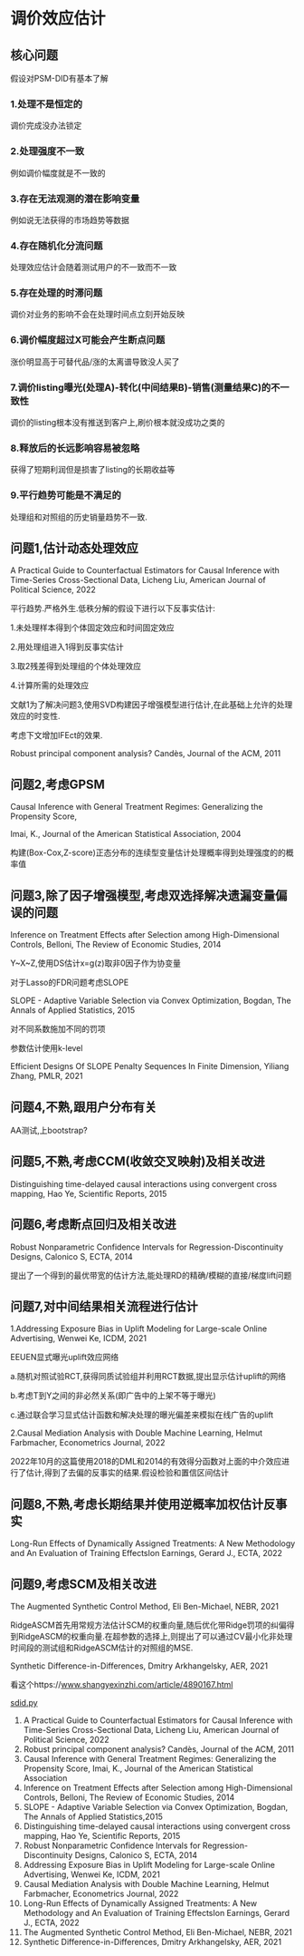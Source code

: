 # 调价效应估计

## 核心问题

假设对PSM-DID有基本了解

### 1.处理不是恒定的

调价完成没办法锁定

### 2.处理强度不一致

例如调价幅度就是不一致的

### 3.存在无法观测的潜在影响变量

例如说无法获得的市场趋势等数据

### 4.存在随机化分流问题

处理效应估计会随着测试用户的不一致而不一致

### 5.存在处理的时滞问题

调价对业务的影响不会在处理时间点立刻开始反映

### 6.调价幅度超过X可能会产生断点问题

涨价明显高于可替代品/涨的太离谱导致没人买了

### 7.调价listing曝光(处理A)-转化(中间结果B)-销售(测量结果C)的不一致性

调价的listing根本没有推送到客户上,刷价根本就没成功之类的

### 8.释放后的长远影响容易被忽略

获得了短期利润但是损害了listing的长期收益等

### 9.平行趋势可能是不满足的

处理组和对照组的历史销量趋势不一致.

## 问题1,估计动态处理效应

A Practical Guide to Counterfactual Estimators for Causal Inference with Time-Series Cross-Sectional Data, Licheng Liu, American Journal of Political Science, 2022

平行趋势.严格外生.低秩分解的假设下进行以下反事实估计:

1.未处理样本得到个体固定效应和时间固定效应

2.用处理组进入1得到反事实估计

3.取2残差得到处理组的个体处理效应

4.计算所需的处理效应

文献1为了解决问题3,使用SVD构建因子增强模型进行估计,在此基础上允许的处理效应的时变性.

考虑下文增加IFEct的效果.

Robust principal component analysis? Candès, Journal of the ACM, 2011

## 问题2,考虑GPSM

Causal Inference with General Treatment Regimes: Generalizing the Propensity Score,

Imai, K., Journal of the American Statistical Association, 2004

构建(Box-Cox,Z-score)正态分布的连续型变量估计处理概率得到处理强度的的概率值

## 问题3,除了因子增强模型,考虑双选择解决遗漏变量偏误的问题

Inference on Treatment Effects after Selection among High-Dimensional Controls, Belloni, The Review of Economic Studies, 2014

Y~X~Z,使用DS估计x=g(z)取非0因子作为协变量

对于Lasso的FDR问题考虑SLOPE

SLOPE - Adaptive Variable Selection via Convex Optimization, Bogdan, The Annals of Applied Statistics, 2015

对不同系数施加不同的罚项

参数估计使用k-level

Efficient Designs Of SLOPE Penalty Sequences In Finite Dimension, Yiliang Zhang, PMLR, 2021

## 问题4,不熟,跟用户分布有关

AA测试,上bootstrap?

## 问题5,不熟,考虑CCM(收敛交叉映射)及相关改进

Distinguishing time-delayed causal interactions using convergent cross mapping, Hao Ye, Scientific Reports, 2015

## 问题6,考虑断点回归及相关改进

Robust Nonparametric Confidence Intervals for Regression-Discontinuity Designs, Calonico S, ECTA, 2014

提出了一个得到的最优带宽的估计方法,能处理RD的精确/模糊的直接/梯度lift问题

## 问题7,对中间结果相关流程进行估计

1.Addressing Exposure Bias in Uplift Modeling for Large-scale Online Advertising, Wenwei Ke, ICDM, 2021

EEUEN显式曝光uplift效应网络

a.随机对照试验RCT,获得同质试验组并利用RCT数据,提出显示估计uplift的网络

b.考虑T到Y之间的非必然关系(即广告中的上架不等于曝光)

c.通过联合学习显式估计函数和解决处理的曝光偏差来模拟在线广告的uplift

2.Causal Mediation Analysis with Double Machine Learning, Helmut Farbmacher, Econometrics Journal, 2022

2022年10月的这篇使用2018的DML和2014的有效得分函数对上面的中介效应进行了估计,得到了去偏的反事实的结果.假设检验和置信区间估计

## 问题8,不熟,考虑长期结果并使用逆概率加权估计反事实

Long-Run Effects of Dynamically Assigned Treatments: A New Methodology and An Evaluation of Training EffectsIon Earnings, Gerard J., ECTA, 2022

## 问题9,考虑SCM及相关改进

The Augmented Synthetic Control Method, Eli Ben-Michael, NEBR, 2021

RidgeASCM首先用常规方法估计SCM的权重向量,随后优化带Ridge罚项的纠偏得到RidgeASCM的权重向量.在超参数的选择上,则提出了可以通过CV最小化非处理时间段的测试组和RidgeASCM估计的对照组的MSE.

Synthetic Difference-in-Differences, Dmitry Arkhangelsky, AER, 2021

看这个https://www.shangyexinzhi.com/article/4890167.html

[sdid.py](https://ex85tje5kz.feishu.cn/file/boxcnJiwf7ymNJUH45cZMLE8Mod) 

1. A Practical Guide to Counterfactual Estimators for Causal Inference with Time-Series Cross-Sectional Data, Licheng Liu, American Journal of Political Science, 2022
2. Robust principal component analysis? Candès, Journal of the ACM, 2011
3. Causal Inference with General Treatment Regimes: Generalizing the Propensity Score, Imai, K., Journal of the American Statistical Association
4. Inference on Treatment Effects after Selection among High-Dimensional Controls, Belloni, The Review of Economic Studies, 2014
5. SLOPE - Adaptive Variable Selection via Convex Optimization, Bogdan, The Annals of Applied Statistics,2015
6. Distinguishing time-delayed causal interactions using convergent cross mapping, Hao Ye, Scientific Reports, 2015
7. Robust Nonparametric Confidence Intervals for Regression-Discontinuity Designs, Calonico S, ECTA, 2014
8. Addressing Exposure Bias in Uplift Modeling for Large-scale Online Advertising, Wenwei Ke, ICDM, 2021
9. Causal Mediation Analysis with Double Machine Learning, Helmut Farbmacher, Econometrics Journal, 2022
10. Long-Run Effects of Dynamically Assigned Treatments: A New Methodology and An Evaluation of Training EffectsIon Earnings, Gerard J., ECTA, 2022
11. The Augmented Synthetic Control Method, Eli Ben-Michael, NEBR, 2021
12. Synthetic Difference-in-Differences, Dmitry Arkhangelsky, AER, 2021